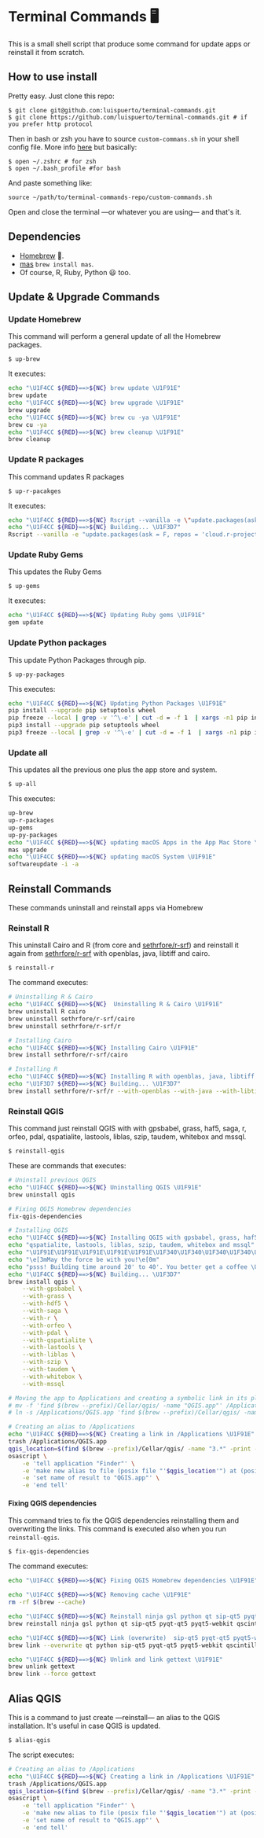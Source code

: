 # Terminal Commands :desktop_computer:

This is a small shell script that produce some command for update apps or reinstall it from scratch. 

## How to use install

Pretty easy. Just clone this repo: 

```shell
$ git clone git@github.com:luispuerto/terminal-commands.git
$ git clone https://github.com/luispuerto/terminal-commands.git # if you prefer http protocol
```

Then in bash or zsh you have to source `custom-commans.sh` in your shell config file. More info [here](https://medium.com/devnetwork/how-to-create-your-own-custom-terminal-commands-c5008782a78e) but basically: 

```shell
$ open ~/.zshrc # for zsh
$ open ~/.bash_profile #for bash
```

And paste something like: 

```
source ~/path/to/terminal-commands-repo/custom-commands.sh
```

Open and close the terminal —or whatever you are using— and that's it. 

## Dependencies

- [Homebrew](https://brew.sh) :beer:.
- [mas](https://github.com/mas-cli/mas) `brew install mas`. 
- Of course, R, Ruby, Python :smiley: too​. 

## Update & Upgrade Commands

### Update Homebrew

This command will perform a general update of all the Homebrew packages. 

```shell
$ up-brew
```

It executes:

```sh
echo "\U1F4CC ${RED}==>${NC} brew update \U1F91E"
brew update
echo "\U1F4CC ${RED}==>${NC} brew upgrade \U1F91E"
brew upgrade
echo "\U1F4CC ${RED}==>${NC} brew cu -ya \U1F91E"
brew cu -ya
echo "\U1F4CC ${RED}==>${NC} brew cleanup \U1F91E"
brew cleanup
```

### Update R packages

This command updates R packages

```shell
$ up-r-pacakges
```

It executes: 

```sh
echo "\U1F4CC ${RED}==>${NC} Rscript --vanilla -e \"update.packages(ask = F, repos = 'cloud.r-project.org', checkBuild = T)\" \U1F91E"
echo "\U1F4CC ${RED}==>${NC} Building... \U1F3D7"
Rscript --vanilla -e "update.packages(ask = F, repos = 'cloud.r-project.org', checkBuild = T)"
```

### Update Ruby Gems

This updates the Ruby Gems

```shell
$ up-gems
```

It executes: 

```sh
echo "\U1F4CC ${RED}==>${NC} Updating Ruby gems \U1F91E"
gem update
```

### Update Python packages

This update Python Packages through pip. 

```shell
$ up-py-packages
```

This executes: 

```sh
echo "\U1F4CC ${RED}==>${NC} Updating Python Packages \U1F91E"
pip install --upgrade pip setuptools wheel
pip freeze --local | grep -v '^\-e' | cut -d = -f 1  | xargs -n1 pip install -U
pip3 install --upgrade pip setuptools wheel
pip3 freeze --local | grep -v '^\-e' | cut -d = -f 1  | xargs -n1 pip install -U
```

### Update all 

This updates all the previous one plus the app store and system. 

```shell
$ up-all
```

This executes: 

```sh
up-brew
up-r-packages
up-gems
up-py-packages
echo "\U1F4CC ${RED}==>${NC} updating macOS Apps in the App Mac Store \U1F91E"
mas upgrade
echo "\U1F4CC ${RED}==>${NC} updating macOS System \U1F91E"
softwareupdate -i -a
```

## Reinstall Commands

These commands uninstall and reinstall apps via Homebrew

### Reinstall R

This uninstall Cairo and R (from core and [sethrfore/r-srf](https://github.com/sethrfore/homebrew-r-srf)) and reinstall it again from [sethrfore/r-srf](https://github.com/sethrfore/homebrew-r-srf) with openblas, java, libtiff and cairo.

```shell
$ reinstall-r
```

The command executes: 

```sh
# Uninstalling R & Cairo
echo "\U1F4CC ${RED}==>${NC}  Uninstalling R & Cairo \U1F91E"
brew uninstall R cairo 
brew uninstall sethrfore/r-srf/cairo
brew uninstall sethrfore/r-srf/r

# Installing Cairo
echo "\U1F4CC ${RED}==>${NC} Installing Cairo \U1F91E"
brew install sethrfore/r-srf/cairo

# Installing R
echo "\U1F4CC ${RED}==>${NC} Installing R with openblas, java, libtiff and cairo \U1F91E"
echo "\U1F3D7 ${RED}==>${NC} Building... \U1F3D7"
brew install sethrfore/r-srf/r --with-openblas --with-java --with-libtiff --with-cairo
```

### Reinstall QGIS

This command just reinstall QGIS with with gpsbabel, grass, haf5, saga, r, orfeo, pdal, qspatialite, lastools, liblas, szip, taudem, whitebox and mssql. 

```shell
$ reinstall-qgis
```

These are commands that executes: 

```sh
# Uninstall previous QGIS
echo "\U1F4CC ${RED}==>${NC} Uninstalling QGIS \U1F91E"
brew uninstall qgis

# Fixing QGIS Homebrew dependencies
fix-qgis-dependencies

# Installing QGIS 
echo "\U1F4CC ${RED}==>${NC} Installing QGIS with gpsbabel, grass, haf5, saga, r, orfeo, pdal,"
echo "qspatialite, lastools, liblas, szip, taudem, whitebox and mssql"
echo "\U1F91E\U1F91E\U1F91E\U1F91E\U1F91E\U1F340\U1F340\U1F340\U1F340\U1F340"
echo "\e[3mMay the force be with you!\e[0m"
echo "psss! Building time around 20' to 40'. You better get a coffee \U2615 or beer \U1F37A, and relax \U1F6CB"
echo "\U1F4CC ${RED}==>${NC} Building... \U1F3D7"
brew install qgis \
	--with-gpsbabel \
	--with-grass \
	--with-hdf5 \
	--with-saga \
	--with-r \
	--with-orfeo \
	--with-pdal \
	--with-qspatialite \
	--with-lastools \
	--with-liblas \
	--with-szip \
	--with-taudem \
	--with-whitebox \
	--with-mssql

# Moving the app to Applications and creating a symbolic link in its place. 
# mv -f 'find $(brew --prefix)/Cellar/qgis/ -name "QGIS.app"' /Applications/QGIS.app
# ln -s /Applications/QGIS.app 'find $(brew --prefix)/Cellar/qgis/ -name "3.*" -print -quit'

# Creating an alias to /Applications 
echo "\U1F4CC ${RED}==>${NC} Creating a link in /Applications \U1F91E"
trash /Applications/QGIS.app
qgis_location=$(find $(brew --prefix)/Cellar/qgis/ -name "3.*" -print -quit)/QGIS.app
osascript \
	-e 'tell application "Finder"' \
	-e 'make new alias to file (posix file "'$qgis_location'") at (posix file "/Applications/")' \
	-e 'set name of result to "QGIS.app"' \
	-e 'end tell'
```

#### Fixing QGIS dependencies

This command tries to fix the QGIS dependencies reinstalling them and overwriting the links. This command is executed also when you run `reinstall-qgis`. 

```shell
$ fix-qgis-dependencies
```

The command executes:

```sh
echo "\U1F4CC ${RED}==>${NC} Fixing QGIS Homebrew dependencies \U1F91E"

echo "\U1F4CC ${RED}==>${NC} Removing cache \U1F91E"
rm -rf $(brew --cache)

echo "\U1F4CC ${RED}==>${NC} Reinstall ninja gsl python qt sip-qt5 pyqt-qt5 pyqt5-webkit qscintilla2-qt5 six bison flex pkg-config \U1F91E"
brew reinstall ninja gsl python qt sip-qt5 pyqt-qt5 pyqt5-webkit qscintilla2-qt5 six bison flex pkg-config

echo "\U1F4CC ${RED}==>${NC} Link (overwrite)  sip-qt5 pyqt-qt5 pyqt5-webkit qscintilla2-qt5 six \U1F91E"
brew link --overwrite qt python sip-qt5 pyqt-qt5 pyqt5-webkit qscintilla2-qt5 six

echo "\U1F4CC ${RED}==>${NC} Unlink and link gettext \U1F91E"
brew unlink gettext 
brew link --force gettext
```

## Alias QGIS 

This is a command to just create —reinstall— an alias to the QGIS installation. It's useful in case QGIS is updated. 

```shell
$ alias-qgis
```

The script executes: 

```sh
# Creating an alias to /Applications 
echo "\U1F4CC ${RED}==>${NC} Creating a link in /Applications \U1F91E"
trash /Applications/QGIS.app
qgis_location=$(find $(brew --prefix)/Cellar/qgis/ -name "3.*" -print -quit)/QGIS.app
osascript \
	-e 'tell application "Finder"' \
	-e 'make new alias to file (posix file "'$qgis_location'") at (posix file "/Applications/")' \
	-e 'set name of result to "QGIS.app"' \
	-e 'end tell'
```





